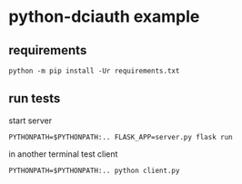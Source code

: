 # python-dciauth example

## requirements

    python -m pip install -Ur requirements.txt

## run tests

start server

    PYTHONPATH=$PYTHONPATH:.. FLASK_APP=server.py flask run

in another terminal test client

    PYTHONPATH=$PYTHONPATH:.. python client.py